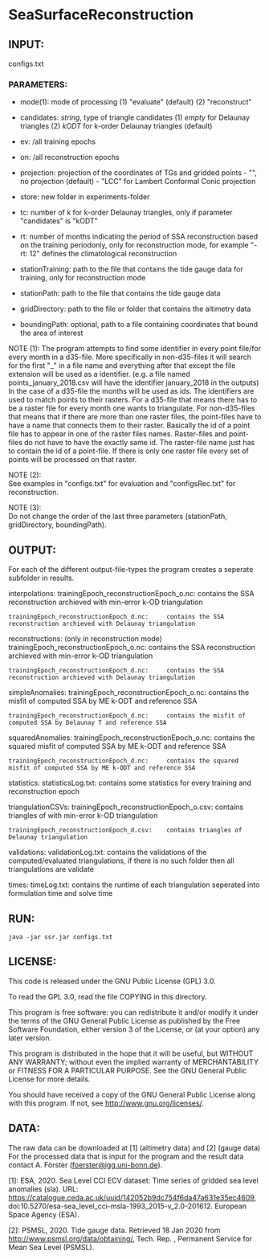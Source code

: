 SeaSurfaceReconstruction
=========================

INPUT:
---------------
configs.txt

### PARAMETERS:

- mode(1): <string>				mode of processing
							(1) "evaluate"	(default)
							(2) "reconstruct"

- candidates: *string*, type of triangle candidates
	(1) *empty* for Delaunay triangles
	(2) *kODT* for k-order Delaunay triangles (default)

- ev: <list epochs>/all				training epochs
			
- on: <list epochs>/all				reconstruction epochs

- projection: <string>				projection of the coordinates of TGs and gridded points
							- "", no projection (default)
							- "LCC" for Lambert Conformal Conic projection

- store: <string>				new folder in experiments-folder

- tc: <int>					number of k for k-order Delaunay triangles, only if parameter "candidates" is "kODT"

- rt: <int>					number of months indicating the period of SSA reconstruction based on the training periodonly,
					        only for reconstruction mode,
						for example "-rt: 12" defines the climatological reconstruction

- stationTraining: 				path to the file that contains the tide gauge data for training, only for reconstruction mode

- stationPath: 					path to the file that contains the tide gauge data

- gridDirectory: 				path to the file or folder that contains the altimetry data

- boundingPath: 				optional, path to a file containing coordinates that bound the area of interest


NOTE (1): 
	The program attempts to find some identifier in every point file/for every month in a d35-file. 
	More specifically in non-d35-files it will search for the first "_" in a file name and everything after 
	that except the file extension will be used as a identifier. (e.g. a file named points_january_2018.csv will 
	have the identifier january_2018 in the outputs)
	In the case of a d35-file the months will be used as ids. 
	The identifiers are used to match points to their rasters. For a d35-file that means there has to be a 
	raster file for every month one wants to triangulate. 
	For non-d35-files that means that if there are more than one raster files, the point-files have to have 
	a name that connects them to their raster. Basically the id of a point file has to appear in one of the 
	raster files names. Raster-files and point-files do not have to have the exactly same id. The raster-file name
	just has to contain the id of a point-file. 
	If there is only one raster file every set of points will be processed on that raster.

NOTE (2): 	
	See examples in "configs.txt" for evaluation and "configsRec.txt" for reconstruction.

NOTE (3): 	
	Do not change the order of the last three parameters (stationPath, gridDirectory, boundingPath).
 											
OUTPUT: 
---------------

For each of the different output-file-types the program creates a seperate subfolder in results.

interpolations:
	trainingEpoch_reconstructionEpoch_o.nc: 	contains the SSA reconstruction archieved with min-error k-OD triangulation
	
	trainingEpoch_reconstructionEpoch_d.nc:		contains the SSA reconstruction archieved with Delaunay triangulation

reconstructions: (only in reconstruction mode)
	trainingEpoch_reconstructionEpoch_o.nc: 	contains the SSA reconstruction archieved with min-error k-OD triangulation
	
	trainingEpoch_reconstructionEpoch_d.nc:		contains the SSA reconstruction archieved with Delaunay triangulation

simpleAnomalies:
	trainingEpoch_reconstructionEpoch_o.nc: 	contains the misfit of computed SSA by ME k-ODT and reference SSA
	
	trainingEpoch_reconstructionEpoch_d.nc:		contains the misfit of computed SSA by Delaunay T and reference SSA
											
squaredAnomalies: 
	trainingEpoch_reconstructionEpoch_o.nc:		contains the squared misfit of computed SSA by ME k-ODT and reference SSA
											
	trainingEpoch_reconstructionEpoch_d.nc: 	contains the squared misfit of computed SSA by ME k-ODT and reference SSA 
										
statistics: 
	statisticsLog.txt: 				contains some statistics for every training and reconstruction epoch
	
triangulationCSVs:
	trainingEpoch_reconstructionEpoch_o.csv: 	contains triangles of with min-error k-OD triangulation
	
	trainingEpoch_reconstructionEpoch_d.csv: 	contains triangles of Delaunay triangulation
				
validations: 
	validationLog.txt: 				contains the validations of the computed/evaluated triangulations,
							if there is no such folder then all triangulations are validate

times:
	timeLog.txt: 					contains the runtime of each triangulation seperated into 
							formulation time and solve time
	
RUN:
---------------
	java -jar ssr.jar configs.txt


LICENSE:
---------------


This code is released under the GNU Public License (GPL) 3.0.

To read the GPL 3.0, read the file COPYING in this directory.

This program is free software: you can redistribute it and/or modify
it under the terms of the GNU General Public License as published by
the Free Software Foundation, either version 3 of the License, or
(at your option) any later version.

This program is distributed in the hope that it will be useful,
but WITHOUT ANY WARRANTY; without even the implied warranty of
MERCHANTABILITY or FITNESS FOR A PARTICULAR PURPOSE. See the
GNU General Public License for more details.

You should have received a copy of the GNU General Public License
along with this program. If not, see <http://www.gnu.org/licenses/>.


DATA:
---------------

The raw data can be downloaded at [1] (altimetry data) and [2] (gauge data)
For the processed data that is input for the program and the result data contact A. Förster (foerster@igg.uni-bonn.de).


[1]: ESA, 2020. Sea Level CCI ECV dataset: Time series of gridded sea level anomalies (sla). 
URL: https://catalogue.ceda.ac.uk/uuid/142052b9dc754f6da47a631e35ec4609,
doi:10.5270/esa-sea\_level\_cci-msla-1993\_2015-v\_2.0-201612.
European Space Agency (ESA).

[2]: PSMSL, 2020. Tide gauge data. Retrieved 18 Jan 2020
from http://www.psmsl.org/data/obtaining/, Tech. Rep. ,
Permanent Service for Mean Sea Level (PSMSL).
